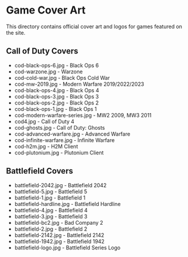 # Game Cover Art

This directory contains official cover art and logos for games featured on the site.

## Call of Duty Covers
- cod-black-ops-6.jpg - Black Ops 6
- cod-warzone.jpg - Warzone
- cod-cold-war.jpg - Black Ops Cold War
- cod-mw-2019.jpg - Modern Warfare 2019/2022/2023
- cod-black-ops-4.jpg - Black Ops 4
- cod-black-ops-3.jpg - Black Ops 3
- cod-black-ops-2.jpg - Black Ops 2
- cod-black-ops-1.jpg - Black Ops 1
- cod-modern-warfare-series.jpg - MW2 2009, MW3 2011
- cod4.jpg - Call of Duty 4
- cod-ghosts.jpg - Call of Duty: Ghosts
- cod-advanced-warfare.jpg - Advanced Warfare
- cod-infinite-warfare.jpg - Infinite Warfare
- cod-h2m.jpg - H2M Client
- cod-plutonium.jpg - Plutonium Client

## Battlefield Covers
- battlefield-2042.jpg - Battlefield 2042
- battlefield-5.jpg - Battlefield 5
- battlefield-1.jpg - Battlefield 1
- battlefield-hardline.jpg - Battlefield Hardline
- battlefield-4.jpg - Battlefield 4
- battlefield-3.jpg - Battlefield 3
- battlefield-bc2.jpg - Bad Company 2
- battlefield-2.jpg - Battlefield 2
- battlefield-2142.jpg - Battlefield 2142
- battlefield-1942.jpg - Battlefield 1942
- battlefield-logo.jpg - Battlefield Series Logo
